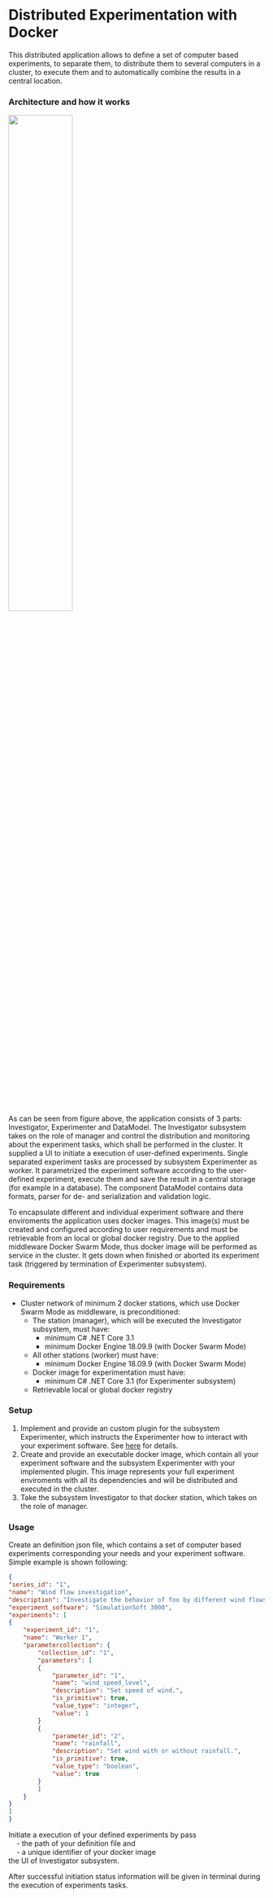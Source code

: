 # Distributed Experimentation with Docker

This distributed application allows to define a set of computer based experiments, to separate them, to distribute them to several computers in a cluster, to execute them and to automatically combine the results in a central location.

### Architecture and how it works

<a href="https://user-images.githubusercontent.com/9590880/93664430-4ab65a80-fa6f-11ea-9c22-9e5a6cbf7205.png"><img src="https://user-images.githubusercontent.com/9590880/93664430-4ab65a80-fa6f-11ea-9c22-9e5a6cbf7205.png" width="50%"></a>

As can be seen from figure above, the application consists of 3 parts: Investigator, Experimenter and DataModel. The Investigator subsystem takes on the role of manager and control the distribution and monitoring about the experiment tasks, which shall be performed in the cluster. It supplied a UI to initiate a execution of user-defined experiments. Single separated experiment tasks are processed by subsystem Experimenter as worker. It parametrized the experiment software according to the user-defined experiment, execute them and save the result in a central storage (for example in a database). The component DataModel contains data formats, parser for de- and serialization and validation logic.

To encapsulate different and individual experiment software and there enviroments the application uses docker images. This image(s) must be created and configured according to user requirements and must be retrievable from an local or global docker registry. Due to the applied middleware Docker Swarm Mode, thus docker image will be performed as service in the cluster. It gets down when finished or aborted its experiment task (triggered by termination of Experimenter subsystem).

### Requirements

* Cluster network of minimum 2 docker stations, which use Docker Swarm Mode as middleware, is preconditioned:
	* The station (manager), which will be executed the Investigator subsystem, must have:
		* minimum C# .NET Core 3.1
		* minimum Docker Engine 18.09.9 (with Docker Swarm Mode)
	* All other stations (worker) must have:
		* minimum Docker Engine 18.09.9 (with Docker Swarm Mode)
	* Docker image for experimentation must have:
		* minimum C# .NET Core 3.1 (for Experimenter subsystem)
	* Retrievable local or global docker registry

### Setup

1. Implement and provide an custom plugin for the subsystem Experimenter, which instructs the Experimenter how to interact with your experiment software. See [here](https://github.com/MrMong/DistributedDockerExperimentation/wiki/Deploy-an-plugin-for-Experimenter-subsystem) for details.
1. Create and provide an executable docker image, which contain all your experiment software and the subsystem Experimenter with your implemented plugin. This image represents your full experiment enviroments with all its dependencies and will be distributed and executed in the cluster.
1. Take the subsystem Investigator to that docker station, which takes on the role of manager.

### Usage

Create an definition json file, which contains a set of computer based experiments corresponding your needs and your experiment software. Simple example is shown following:
```json
{
"series_id": "1",
"name": "Wind flow investigation",
"description": "Investigate the behavior of foo by different wind flows.",
"experiment_software": "SimulationSoft 3000",
"experiments": [
{
    "experiment_id": "1",
    "name": "Worker 1",
    "parametercollection": {
        "collection_id": "1",
        "parameters": [
        {
            "parameter_id": "1",
            "name": "wind_speed_level",
            "description": "Set speed of wind.",
            "is_primitive": true,
            "value_type": "integer",
            "value": 1
        }  
        {
            "parameter_id": "2",
            "name": "rainfall",
            "description": "Set wind with or without rainfall.",
            "is_primitive": true,
            "value_type": "boolean",
            "value": true
        }                                                                                          
        ]
    }
}                                                                                                                                                                                                                                                   
]
}
```
Initiate a execution of your defined experiments by pass\
&nbsp;&nbsp;&nbsp;&nbsp;\- the path of your definition file and\
&nbsp;&nbsp;&nbsp;&nbsp;\- a unique identifier of your docker image\
the UI of Investigator subsystem.

After successful initiation status information will be given in terminal during the execution of experiments tasks.